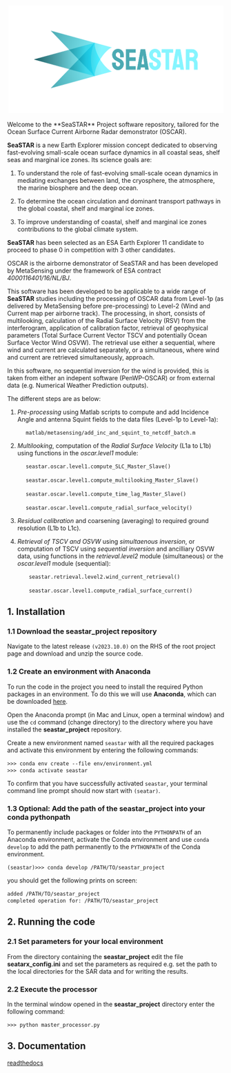 <p align="center">
  <img src="/docs/source/_static/images/seastar.png" width="500">
</p>
Welcome to the **SeaSTAR** Project software repository,
tailored for the Ocean Surface Current Airborne Radar demonstrator (OSCAR). 

**SeaSTAR** is a new Earth Explorer mission concept dedicated to observing fast-evolving small-scale
ocean surface dynamics in all coastal seas, shelf seas and marginal ice zones. Its science goals are:

1. To understand the role of fast-evolving small-scale ocean dynamics in mediating exchanges between
   land, the cryosphere, the atmosphere, the marine biosphere and the deep ocean.

2. To determine the ocean circulation and dominant transport pathways in the global coastal,
   shelf and marginal ice zones.

3. To improve understanding of coastal, shelf and marginal ice zones contributions to the global
   climate system.

**SeaSTAR** has been selected as an ESA Earth Explorer 11 candidate to proceed to phase 0
in competition with 3 other candidates.

OSCAR is the airborne demonstrator of SeaSTAR and has been developed by MetaSensing under the
framework of ESA contract *4000116401/16/NL/BJ*.

This software has been developed to be applicable to a wide range of **SeaSTAR** studies including the
processing of OSCAR data from Level-1p (as delivered by MetaSensing before pre-processing) to Level-2
(Wind and Current map per airborne track). The processing, in short, consists of multilooking,
calculation of the Radial Surface Velocity (RSV) from the interferogram, application of calibration
factor, retrieval of geophysical parameters (Total Surface Current Vector TSCV and potentially Ocean Surface
Vector Wind OSVW). The retrieval use either a sequential, where wind and current are calculated separately,
or a simultaneous, where wind and current are retrieved simultaneously, approach.

In this software, no sequential inversion for the wind is provided, this is taken from either an indepent
software (PenWP-OSCAR) or from external data (e.g. Numerical Weather Prediction outputs).

The different steps are as below:

1. *Pre-processing* using Matlab scripts to compute and add Incidence Angle and
   antenna Squint fields to the data files  (Level-1p to Level-1a):
```
      matlab/metasensing/add_inc_and_squint_to_netcdf_batch.m
```

2. *Multilooking*, computation of the *Radial Surface Velocity* (L1a to L1b) using functions
   in the *oscar.level1* module:
```
      seastar.oscar.level1.compute_SLC_Master_Slave()
   
      seastar.oscar.level1.compute_multilooking_Master_Slave()
   
      seastar.oscar.level1.compute_time_lag_Master_Slave()
   
      seastar.oscar.level1.compute_radial_surface_velocity()
```
3. *Residual calibration* and coarsening (averaging) to required ground resolution (L1b to L1c).

4. *Retrieval of TSCV and OSVW* using *simultaenous inversion*, or computation of TSCV using
   *sequential inversion* and ancilliary OSVW data, using functions in the *retrieval.level2*
   module (simultaneous) or the *oscar.level1* module (sequential):
```  
       seastar.retrieval.level2.wind_current_retrieval()
       
       seastar.oscar.level1.compute_radial_surface_current()
```

## 1. Installation

### 1.1 Download the **seastar_project** repository

Navigate to the latest release `(v2023.10.0)` on the RHS of the root project page and download and unzip the source code.


### 1.2 Create an environment with Anaconda

To run the code in the project you need to install the required Python packages in an environment. To do this we will use **Anaconda**, which can be downloaded [here](https://www.anaconda.com/download/).

Open the Anaconda prompt (in Mac and Linux, open a terminal window) and use the `cd` command (change directory) to the directory where you have installed the **seastar_project** repository.

Create a new environment named `seastar` with all the required packages and activate this environment by entering the following commands:

```
>>> conda env create --file env/environment.yml
>>> conda activate seastar
```

To confirm that you have successfully activated `seastar`, your terminal command line prompt should now start with `(seatar)`.

### 1.3 Optional: Add the path of the seastar_project into your conda pythonpath
To permanently include packages or folder into the `PYTHONPATH` of an Anaconda 
environment, activate the Conda environment and use `conda develop` to add the 
path permanently to the `PYTHONPATH` of the Conda environment.
```
(seastar)>>> conda develop /PATH/TO/seastar_project
```
you should get the following prints on screen:
```
added /PATH/TO/seastar_project
completed operation for: /PATH/TO/seastar_project
```

## 2. Running the code

### 2.1 Set parameters for your local environment

From the directory containing the **seastar_project** edit the file **seatarx_config.ini** and set the parameters as required e.g. set the path to the  local directories for the SAR data and for writing the results.

### 2.2 Execute the processor

In the terminal window opened in the **seastar_project** directory enter the following command:

```
>>> python master_processor.py
```

## 3. Documentation

[readthedocs](https://seastar-project.readthedocs.io/en/latest/)
